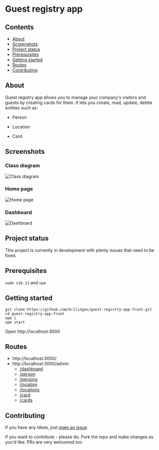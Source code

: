 # Guest registry app

## Contents
- [About](#about)
- [Screenshots](#screenshots)
- [Project status](#project-status)
- [Prerequisites](#prerequisites)
- [Getting started](#getting-started)
- [Routes](#routes)
- [Contributing](#contributing)

## About
Guest registry app allows you to manage your company's visitors and guests by creating cards for them. It lets you create, read, update, delete entities such as:

- Person

- Location

- Card

## Screenshots

### Class diagram

![Class diagram](https://i.imgur.com/dXc2erx.png)

### Home page

![Home page](https://i.imgur.com/WKF2olM.png)

### Dashboard

![Dashboard](https://i.imgur.com/s8ow0ii.png)


## Project status
This project is currently in development with plenty issues that need to be fixed.

## Prerequisites
`node v16.13` and `npm`


## Getting started
```
git clone https://github.com/brilingas/guest-registry-app-front.git
cd guest-registry-app-front
npm i
npm start
```
Open http://localhost:3000

## Routes
- http://localhost:3000/
- http://localhost:3000/admin
    - [/dashboard](http://localhost:3000/admin/dashboard)
    - [/person](http://localhost:3000/admin/person)
    - [/persons](http://localhost:3000/admin/persons)
    - [/location](http://localhost:3000/admin/location)
    - [/locations](http://localhost:3000/admin/locations)
    - [/card](http://localhost:3000/admin/card)
    - [/cards](http://localhost:3000/admin/cards)

## Contributing
If you have any ideas, just [open an issue](https://github.com/brilingas/guest-registry-app-front/issues/new)

If you want to contribute - please do. Fork the repo and make changes as you'd like. PRs are very welcomed too

















